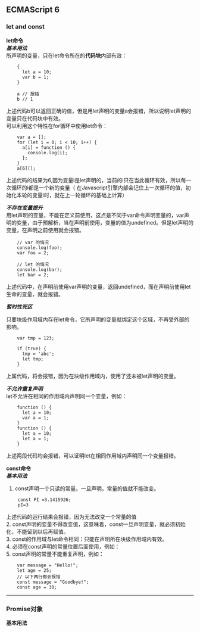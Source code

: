 ## ECMAScript 6 

### let and const ###
   
**let命令**         
***基本用法***    
所声明的变量，只在let命令所在的**代码块**内部有效：       
		
		{
		  let a = 10;
		  var b = 1;
		}
		
		a // 报错
		b // 1    

上述代码b可以返回正确的值，但是用let声明的变量a会报错，所以说明let声明的变量只在代码块中有效。  
可以利用这个特性在for循环中使用let命令：
				       	
		var a = [];
		for (let i = 0; i < 10; i++) {
		  a[i] = function () {
		    console.log(i);
		  };
		}
		a[6]();    

上述代码的结果为6,因为变量i是let声明的，当前的i只在当此循环有效，所以每一次循环的i都是一个新的变量（	在Javascript引擎内部会记住上一次循环的值，初始化本轮的变量i时，就在上一轮循环的基础上计算）

***不存在变量提升***    
用let声明的变量，不能在定义前使用，这点是不同于var命令声明变量的，var声明的变量，由于预解析，当在声明前使用，变量的值为undefined。但是let声明的变量，在声明之前使用就会报错。
	
		// var 的情况
		console.log(foo); 
		var foo = 2;
		
		// let 的情况
		console.log(bar);
		let bar = 2;     
上述代码中，在声明前使用var声明的变量，返回undefined，而在声明前使用let生命的变量，就会报错。

***暂时性死区***   

只要块级作用域内存在let命令，它所声明的变量就绑定这个区域，不再受外部的影响。
 
		var tmp = 123;
		
		if (true) {
		  tmp = 'abc'; 
		  let tmp;
		}
上属代码，将会报错，因为在块级作用域内，使用了还未被let声明的变量。

***不允许重复声明***	    
let不允许在相同的作用域内声明同一个变量，例如：
	
		function () {
		  let a = 10;
		  var a = 1;
		}	
		function () {
		  let a = 10;
		  let a = 1;
		}	
上述两段代码均会报错，可以证明let在相同作用域内声明同一个变量报错。

**const命令**    
***基本用法***  
1. const声明一个只读的常量。一旦声明，常量的值就不能改变。 
        
		const PI =3.1415926;
		pI=3
上述代码的运行结果会报错，因为无法改变一个常量的值  
2. const声明的变量不得改变值，这意味着，const一旦声明变量，就必须初始化，不能留到以后再赋值。  
3. const的作用域与let命令相同：只能在声明所在块级作用域内有效。  
4. 必须在const声明的常量位置后面使用，例如：     
5. const声明的常量不能重复声明，例如：    
  
		var message = "Hello!";
		let age = 25;
		// 以下两行都会报错
		const message = "Goodbye!";
		const age = 30;


***

### Promise对象
**基本用法**
